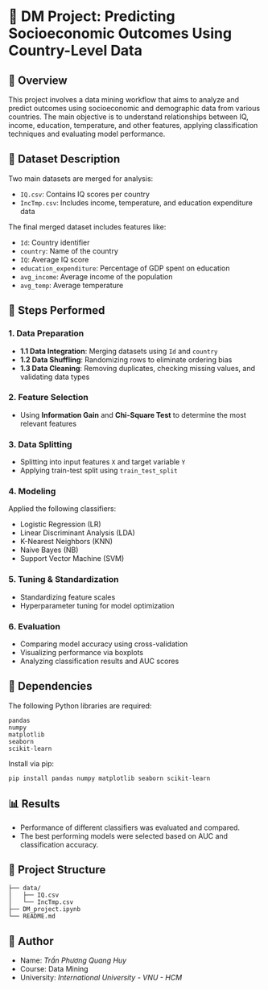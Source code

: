 # 🧠 DM Project: Predicting Socioeconomic Outcomes Using Country-Level Data

## 📌 Overview

This project involves a data mining workflow that aims to analyze and predict outcomes using socioeconomic and demographic data from various countries. The main objective is to understand relationships between IQ, income, education, temperature, and other features, applying classification techniques and evaluating model performance.

## 📂 Dataset Description

Two main datasets are merged for analysis:

- `IQ.csv`: Contains IQ scores per country
- `IncTmp.csv`: Includes income, temperature, and education expenditure data

The final merged dataset includes features like:
- `Id`: Country identifier
- `country`: Name of the country
- `IQ`: Average IQ score
- `education_expenditure`: Percentage of GDP spent on education
- `avg_income`: Average income of the population
- `avg_temp`: Average temperature

## 🔧 Steps Performed

### 1. Data Preparation
- **1.1 Data Integration**: Merging datasets using `Id` and `country`
- **1.2 Data Shuffling**: Randomizing rows to eliminate ordering bias
- **1.3 Data Cleaning**: Removing duplicates, checking missing values, and validating data types

### 2. Feature Selection
- Using **Information Gain** and **Chi-Square Test** to determine the most relevant features

### 3. Data Splitting
- Splitting into input features `X` and target variable `Y`
- Applying train-test split using `train_test_split`

### 4. Modeling
Applied the following classifiers:
- Logistic Regression (LR)
- Linear Discriminant Analysis (LDA)
- K-Nearest Neighbors (KNN)
- Naive Bayes (NB)
- Support Vector Machine (SVM)

### 5. Tuning & Standardization
- Standardizing feature scales
- Hyperparameter tuning for model optimization

### 6. Evaluation
- Comparing model accuracy using cross-validation
- Visualizing performance via boxplots
- Analyzing classification results and AUC scores

## 🧪 Dependencies

The following Python libraries are required:

```
pandas
numpy
matplotlib
seaborn
scikit-learn
```

Install via pip:
```
pip install pandas numpy matplotlib seaborn scikit-learn
```

## 📊 Results

- Performance of different classifiers was evaluated and compared.
- The best performing models were selected based on AUC and classification accuracy.

## 📁 Project Structure

```
├── data/
│   ├── IQ.csv
│   └── IncTmp.csv
├── DM_project.ipynb
└── README.md
```

## 👤 Author

- Name: *Trần Phương Quang Huy*
- Course: Data Mining
- University: *International University - VNU - HCM*
